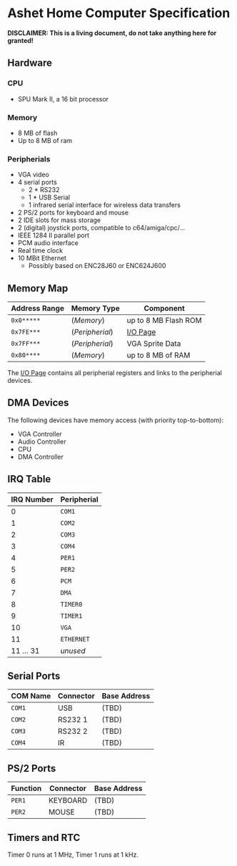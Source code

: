 # Ashet Home Computer Specification

**DISCLAIMER: This is a living document, do not take anything here for granted!**

## Hardware

### CPU

- SPU Mark II, a 16 bit processor

### Memory

- 8 MB of flash
- Up to 8 MB of ram

### Peripherials

- VGA video
- 4 serial ports
    - 2 * RS232
    - 1 * USB Serial
    - 1 infrared serial interface for wireless data transfers
- 2 PS/2 ports for keyboard and mouse
- 2 IDE slots for mass storage
- 2 (digital) joystick ports, compatible to c64/amiga/cpc/…
- IEEE 1284 II parallel port
- PCM audio interface
- Real time clock
- 10 MBit Ethernet
    - Possibly based on ENC28J60 or ENC624J600

## Memory Map

| Address Range | Memory Type     | Component                           |
|---------------|-----------------|-------------------------------------|
| `0x0*****`    | (*Memory*)      | up to 8 MB Flash ROM                |
| `0x7FE***`    | (*Peripherial*) | [I/O Page](ashet-register-space.md) |
| `0x7FF***`    | (*Peripherial*) | VGA Sprite Data                     |
| `0x80****`    | (*Memory*)      | up to 8 MB of RAM                   |

The [I/O Page](ashet-register-space.md) contains all peripherial registers and links to the peripherial devices.

## DMA Devices

The following devices have memory access (with priority top-to-bottom):

- VGA Controller
- Audio Controller
- CPU
- DMA Controller

## IRQ Table

| IRQ Number | Peripherial  |
|------------|--------------|
| 0          | `COM1`       |
| 1          | `COM2`       |
| 2          | `COM3`       |
| 3          | `COM4`       |
| 4          | `PER1`       |
| 5          | `PER2`       |
| 6          | `PCM`        |
| 7          | `DMA`        |
| 8          | `TIMER0`     |
| 9          | `TIMER1`     |
| 10         | `VGA`        |
| 11         | `ETHERNET`   |
| 11 … 31    | *unused*     |

## Serial Ports

| COM Name | Connector | Base Address |
|----------|-----------|--------------|
| `COM1`   | USB       | (TBD)        |
| `COM2`   | RS232 1   | (TBD)        |
| `COM3`   | RS232 2   | (TBD)        |
| `COM4`   | IR        | (TBD)        |

## PS/2 Ports

| Function | Connector | Base Address |
|----------|-----------|--------------|
| `PER1`   | KEYBOARD  | (TBD)        |
| `PER2`   | MOUSE     | (TBD)        |

## Timers and RTC

Timer 0 runs at 1 MHz, Timer 1 runs at 1 kHz.